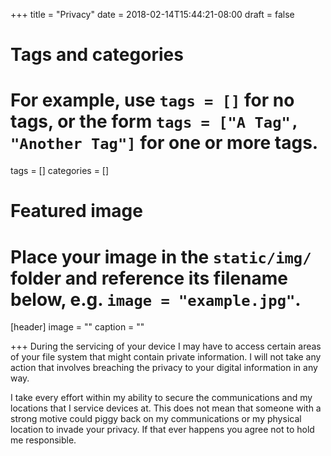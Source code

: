+++
title = "Privacy"
date = 2018-02-14T15:44:21-08:00
draft = false

# Tags and categories
# For example, use `tags = []` for no tags, or the form `tags = ["A Tag", "Another Tag"]` for one or more tags.
tags = []
categories = []

# Featured image
# Place your image in the `static/img/` folder and reference its filename below, e.g. `image = "example.jpg"`.
[header]
image = ""
caption = ""

+++
During the servicing of your device I may have to access certain areas of your file system that might contain private information. I will not take any action that involves breaching the privacy to your digital information in any way.

I take every effort within my ability to secure the communications and my locations that I service devices at. This does not mean that someone with a strong motive could piggy back on my communications or my physical location to invade your privacy. If that ever happens you agree not to hold me responsible.